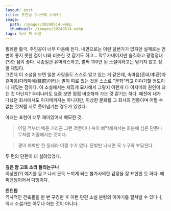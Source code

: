 ```yaml
---
layout: post
title: 도련님 (나쓰메 소세키)
image:
  path: /images/20240514.webp
  thumbnail: /images/20240514.webp
tags: 독서 책 소설
---
```

통쾌한 활극. 주인공이 너무 마음에 든다. 내면으로는 이런 달변가가 없지만 실제로는 언변이 좋지 못한 점이 나와 비슷한 것 같기도 하고… 막무가내이지만 솔직하고 광명정대(?)한 점이 좋다. 시종일관 유머러스하고, 벌써 100년 된 소설이라고는 믿기지 않고 정말 재밌다.  
그런데 이 소설을 보면 일본 사람들도 스스로 알고 있는 거 같은데, 속마음(혼네/本音)과 겉마음(다테마에/建前)이라는 말이 따로 있는 것을 스스로 "문화"라고 이야기할 정도이니 재밌는 점이다. 이 소설에서는 재밌게 묘사해서 그렇지 이런게 다 이지메의 원인이 되는 것 아닌지? 우리나라도 요즘 보면 점점 비슷해져 가는 것 같기는 하다. 예전에 내가 다녔던 회사에서도 이지메까지는 아니지만, 이상한 문화를 그 회사의 전통이며 어쩔 수 없는 것처럼 서로 웃어넘기는 경우가 있었다.  

아래는 표현이 너무 재미있어서 메모한 것.

> 어릴 적부터 배운 거라곤 그런 것뿐이니 속이 삐딱해져서는 화분에 심은 단풍나무처럼 치졸해지는 것이다.

> 괭이 마빡만 한 동네라 어쩔 수가 없다. 문밖만 나서면 꼭 누구와 부딫친다.

두 편의 단편이 더 실려있었다.

**깊은 밤 고토 소리 들리는구나**  
이상한(?) 얘기를 듣고 나서 문득 느끼게 되는 불가사의한 감정을 잘 표현한 듯 하다. 해피엔딩이어서 다행이다.

**런던탑**  
역사적인 건축물을 한 번 구경한 후 이런 단편 소설 분량의 이야기를 펼쳐낼 수 있다니, 역시 소설가는 아무나 하는 것이 아니다. 
